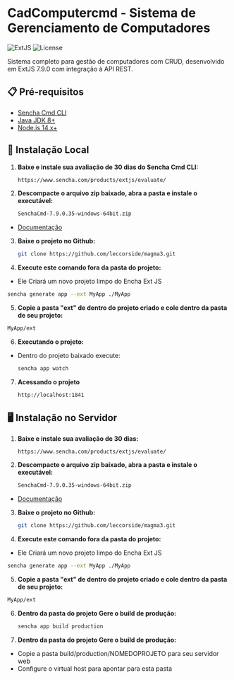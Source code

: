 # CadComputercmd - Sistema de Gerenciamento de Computadores

![ExtJS](https://img.shields.io/badge/ExtJS-7.9.0-blue)
![License](https://img.shields.io/badge/License-MIT-green)

Sistema completo para gestão de computadores com CRUD, desenvolvido em ExtJS 7.9.0 com integração à API REST.

## 📋 Pré-requisitos

- [Sencha Cmd CLI](https://www.sencha.com/products/extjs/evaluate/)
- [Java JDK 8+](https://www.java.com/pt-BR/download/)
- [Node.js 14.x+](https://nodejs.org/pt/download/)

## 🚀 Instalação Local

1. **Baixe e instale sua avaliação de 30 dias do Sencha Cmd CLI:**

   ```bash
   https://www.sencha.com/products/extjs/evaluate/
   ```

2. **Descompacte o arquivo zip baixado, abra a pasta e instale o executável:**

   ```bash
   SenchaCmd-7.9.0.35-windows-64bit.zip
   ```

- [Documentação](https://docs.sencha.com/extjs/7.9.0/guides/getting_started/getting_started_with_zip.html)

3. **Baixe o projeto no Github:**

   ```bash
   git clone https://github.com/leccorside/magma3.git
   ```

4. **Execute este comando fora da pasta do projeto:**

- Ele Criará um novo projeto limpo do Encha Ext JS

```bash
sencha generate app --ext MyApp ./MyApp
```

5. **Copie a pasta "ext" de dentro do projeto criado e cole dentro da pasta de seu projeto:**

```bash
MyApp/ext
```

6. **Executando o projeto:**

- Dentro do projeto baixado execute:
  ```bash
  sencha app watch
  ```

7. **Acessando o projeto**

   ```bash
   http://localhost:1841
   ```

## 🖥️ Instalação no Servidor

1. **Baixe e instale sua avaliação de 30 dias:**

   ```bash
   https://www.sencha.com/products/extjs/evaluate/
   ```

2. **Descompacte o arquivo zip baixado, abra a pasta e instale o executável:**

   ```bash
   SenchaCmd-7.9.0.35-windows-64bit.zip
   ```

- [Documentação](https://docs.sencha.com/extjs/7.9.0/guides/getting_started/getting_started_with_zip.html)

3. **Baixe o projeto no Github:**

   ```bash
   git clone https://github.com/leccorside/magma3.git
   ```

4. **Execute este comando fora da pasta do projeto:**

- Ele Criará um novo projeto limpo do Encha Ext JS

```bash
sencha generate app --ext MyApp ./MyApp
```

5. **Copie a pasta "ext" de dentro do projeto criado e cole dentro da pasta de seu projeto:**

```bash
MyApp/ext
```

6. **Dentro da pasta do projeto Gere o build de produção:**

   ```bash
   sencha app build production
   ```

7. **Dentro da pasta do projeto Gere o build de produção:**

- Copie a pasta build/production/NOMEDOPROJETO para seu servidor web
- Configure o virtual host para apontar para esta pasta
